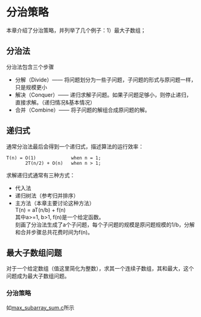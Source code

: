 # 分治策略

本章介绍了分治策略，并列举了几个例子：1）最大子数组；

## 分治法

分治法包含三个步骤
- 分解（Divide）—— 将问题划分为一些子问题，子问题的形式与原问题一样，只是规模更小
- 解决（Conquer）—— 递归求解子问题。如果子问题足够小，则停止递归，直接求解。（递归情况&基本情况）
- 合并（Combine）—— 将子问题的解组合成原问题的解。

## 递归式

通常分治法最后会得到一个递归式，描述算法的运行效率：
```
T(n) = O(1)             when n = 1;
       2T(n/2) + O(n)   when n > 1;
```

求解递归式通常有三种方式：
- 代入法
- 递归树法（参考归并排序）
- 主方法（本章主要讨论这种方法）  
    T(n) = aT(n/b) + f(n)  
    其中a>=1, b>1, f(n)是一个给定函数。  
    刻画了分治法生成了a个子问题，每个子问题的规模是原问题规模的1/b，分解和合并步骤总共花费时间为f(n)。

## 最大子数组问题

对于一个给定数组（值这里简化为整数），求其一个连续子数组，其和最大，这个问题成为最大子数组问题。

### 分治策略

如[max_subarray_sum.c](max_subarray_sum.c)所示
